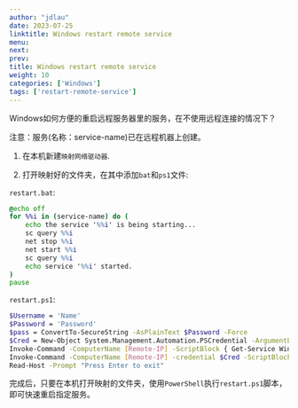 ```yaml
---
author: "jdlau"
date: 2023-07-25
linktitle: Windows restart remote service
menu:
next:
prev:
title: Windows restart remote service
weight: 10
categories: ['Windows']
tags: ['restart-remote-service']
---
```


Windows如何方便的重启远程服务器里的服务，在不使用远程连接的情况下？

注意：服务(名称：service-name)已在远程机器上创建。

1. 在本机新建`映射网络驱动器`.

2. 打开映射好的文件夹，在其中添加`bat`和`ps1`文件:

`restart.bat`:

```bat
@echo off
for %%i in (service-name) do (
    echo the service '%%i' is being starting...
    sc query %%i
    net stop %%i
    net start %%i
    sc query %%i
    echo service '%%i' started.
)
pause
```

`restart.ps1`:

```sh
$Username = 'Name'
$Password = 'Password'
$pass = ConvertTo-SecureString -AsPlainText $Password -Force
$Cred = New-Object System.Management.Automation.PSCredential -ArgumentList $Username,$pass
Invoke-Command -ComputerName [Remote-IP] -ScriptBlock { Get-Service WinRM } -credential $Cred
Invoke-Command -ComputerName [Remote-IP] -credential $Cred -ScriptBlock { E:\win-dms4\restart.bat } # 此处指定上述bat文件在远程机器上的决对路径
Read-Host -Prompt "Press Enter to exit"
```

完成后，只要在本机打开映射的文件夹，使用`PowerShell`执行`restart.ps1`脚本，即可快速重启指定服务。
